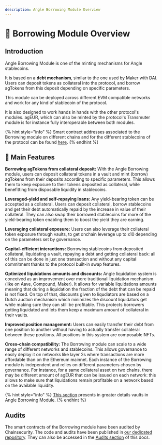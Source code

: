 ```yaml
---
description: Angle Borrowing Module Overview
---
```


# 🔭 Borrowing Module Overview

## Introduction

Angle Borrowing Module is one of the minting mechanisms for Angle stablecoins.

It is based on a **debt mechanism**, similar to the one used by Maker with DAI. Users can deposit tokens as collateral into the protocol, and borrow agTokens from this deposit depending on specific parameters.

This module can be deployed across different EVM compatible networks and work for any kind of stablecoin of the protocol.

It is also designed to work hands in hands with the other protocol's modules. agEUR, which can also be minted by the protocol's Transmuter module is for instance fully interoperable between both modules.

{% hint style="info" %}
Smart contract addresses associated to the Borrowing module on different chains and for the different stablecoins of the protocol can be found [here](https://developers.angle.money/overview/smart-contracts).
{% endhint %}

## 🏦 Main Features

**Borrowing agTokens from collateral deposit:** With the Angle Borrowing module, users can deposit collateral tokens in a vault and mint (borrow) agTokens from their deposits according to specific parameters. This allows them to keep exposure to their tokens deposited as collateral, while benefitting from disposable liquidity in stablecoins.

**Leveraged-yield and self-repaying loans:** Any yield-bearing token can be accepted as a collateral. Users can deposit collateral, borrow stablecoins and get their debt automatically repaid by the increase in value of their collateral. They can also swap their borrowed stablecoins for more of the yield-bearing token enabling them to boost the yield they are earning.

**Leveraging collateral exposure:** Users can also leverage their collateral token exposure through vaults, to get onchain leverage up to x10 depending on the parameters set by governance.

**Capital-efficient interactions:** Borrowing stablecoins from deposited collateral, liquidating a vault, repaying a debt and getting collateral back: all of this can be done in just one transaction and without any capital commitment thanks to the protocol built-in swap features.

**Optimized liquidations amounts and discounts:** Angle liquidation system is conceived as an improvement over more traditional liquidation mechanism (like on Aave, Compound, Maker). It allows for variable liquidations amounts meaning that during a liquidation the fraction of the debt that can be repaid is not fixed. On top of that, discounts given to liqudiators are based on a Dutch auction mechanism which minimizes the discount liquidators get while making sure they can still be profitable. This protects borrowers getting liquidated and lets them keep a maximum amount of collateral in their vaults.

**Improved position management:** Users can easily transfer their debt from one position to another without having to actually transfer collateral between these positions. All positions in this system are composable NFTs.

**Cross-chain compatibility:** The Borrowing module can scale to a wide range of different networks and stablecoins. This allows governance to easily deploy it on networks like layer 2s where transactions are more affordable than on the Ethereum mainnet. Each instance of the Borrowing module is independent and relies on different parameters chosen by governance. For instance, for a same collateral asset on two chains, there may be different amount of agEUR that can be issued on each network: this allows to make sure that liquidations remain profitable on a network based on the available liquidity.

{% hint style="info" %}
[This section](vaults/) presents in greater details vaults in Angle Borrowing Module.
{% endhint %}

## Audits

The smart contracts of the Borrowing module have been audited by Chainsecurity. The code and audits have been published in [our dedicated repository](https://github.com/AngleProtocol/borrow-contracts). They can also be accessed in the [Audits section](../resources/audits/) of this docs.
